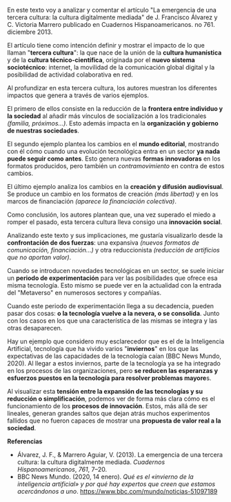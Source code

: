 En este texto voy a analizar y comentar el artículo "La emergencia de una tercera cultura: la cultura digitalmente mediada" de J. Francisco Álvarez y C. Victoria Marrero publicado en Cuadernos Hispanoamericanos. no 761. diciembre 2013.

El artículo tiene como intención definir y mostrar el impacto de lo que llaman "**tercera cultura**": la que nace de la unión de la **cultura humanística** y de la **cultura técnico-científica**, originada por el **nuevo sistema sociotécnico**: internet, la movilidad de la comunicación global digital y la posibilidad de actividad colaborativa en red.

Al profundizar en esta tercera cultura, los autores muestran los diferentes impactos que genera a través de varios ejemplos.

El primero de ellos consiste en la reducción de la **frontera entre individuo y la sociedad** al añadir más vínculos de socialización a los tradicionales *(familia, próximos...)*. Esto además impacta en la **organización y gobierno de nuestras sociedades**.

El segundo ejemplo plantea los cambios en el **mundo editorial**, mostrando con él cómo cuando una evolución tecnológica entra en un sector **ya nada puede seguir como antes**. Esto genera nuevas **formas innovadoras** en los formatos producidos, pero también un *contramovimiento* en contra de estos cambios.

El último ejemplo analiza los cambios en la **creación y difusión audiovisual**. Se produce un cambio en los formatos de creación *(más libertad)* y en los marcos de financiación *(aparece la financiación colectiva)*.

Como conclusión, los autores plantean que, una vez superado el miedo a romper el pasado, esta tercera cultura lleva consigo una **innovación social**.

Analizando este texto y sus implicaciones, me gustaría visualizarlo desde la **confrontación de dos fuerzas**: una expansiva *(nuevos formatos de comunicación, financiación...)* y otra reduccionista *(reducción de artificios que no aportan valor)*.

Cuando se introducen novedades tecnológicas en un sector, se suele iniciar un **periodo de experimentación** para ver las posibilidades que ofrece esa misma tecnología. Esto mismo se puede ver en la actualidad con la entrada del "Metaverso" en numerosos sectores y compañías.

Cuando este periodo de experimentación llega a su decadencia, pueden pasar dos cosas: **o la tecnología vuelve a la nevera, o se consolida**. Junto con los casos en los que una característica de las mismas se integra y las otras desaparecen.

Hay un ejemplo que considero muy esclarecedor que es el de la Inteligencia Artificial, tecnología que ha vivido varios "**inviernos**" en los que las expectativas de las capacidades de la tecnología caían (BBC News Mundo, 2020). Al llegar a estos inviernos, parte de la tecnología ya se ha integrado en los procesos de las organizaciones, pero **se reducen las esperanzas y esfuerzos puestos en la tecnología para resolver problemas mayore**s.

Al visualizar esta **tensión entre la expansión de las tecnologías y su reducción o simplificación**, podemos ver de forma más clara cómo es el funcionamiento de los **procesos de innovación**. Estos, más allá de ser lineales, generan grandes saltos que dejan atrás muchos experimentos fallidos que no fueron capaces de mostrar una **propuesta de valor real a la sociedad**.



**Referencias**
- Álvarez, J. F., & Marrero Aguiar, V. (2013). La emergencia de una tercera cultura: la cultura digitalmente mediada. _Cuadernos Hispanoamericanos_, _761_, 7–20.
- BBC News Mundo. (2020, 14 enero). _Qué es el «invierno de la inteligencia artificial» y por qué hay expertos que creen que estamos acercándonos a uno_. https://www.bbc.com/mundo/noticias-51097189